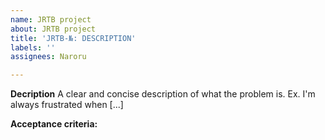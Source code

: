 ```yaml
---
name: JRTB project
about: JRTB project
title: 'JRTB-№: DESCRIPTION'
labels: ''
assignees: Naroru

---
```


**Decription**
A clear and concise description of what the problem is. Ex. I'm always frustrated when [...]

**Acceptance criteria:**
